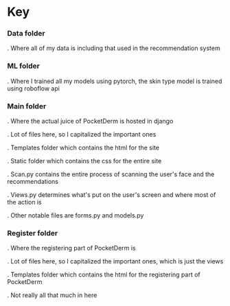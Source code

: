 # Key
### Data folder
. Where all of my data is including that used in the recommendation system
### ML folder
. Where I trained all my models using pytorch, the skin type model is trained using roboflow api
### Main folder
. Where the actual juice of PocketDerm is hosted in django

. Lot of files here, so I capitalized the important ones

. Templates folder which contains the html for the site

. Static folder which contains the css for the entire site

. Scan.py contains the entire process of scanning the user's face and the recommendations

. Views.py determines what's put on the user's screen and where most of the action is

. Other notable files are forms.py and models.py
### Register folder
. Where the registering part of PocketDerm is

. Lot of files here, so I capitalized the important ones, which is just the views

. Templates folder which contains the html for the registering part of PocketDerm

. Not really all that much in here


